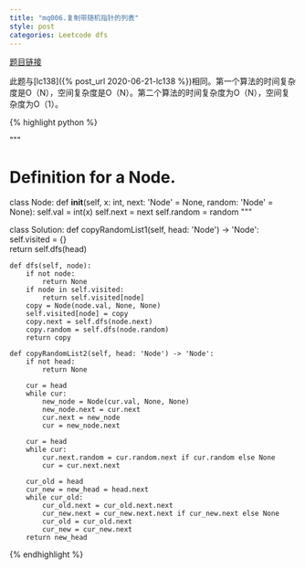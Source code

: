 ```yaml
---
title: "mq006.复制带随机指针的列表"
style: post
categories: Leetcode dfs
---
```


[题目链接](https://leetcode-cn.com/problems/copy-list-with-random-pointer/)

此题与[lc138]({% post_url 2020-06-21-lc138 %})相同。第一个算法的时间复杂度是O（N），空间复杂度是O（N）。第二个算法的时间复杂度为O（N），空间复杂度为O（1）。

{% highlight python %}

"""
# Definition for a Node.
class Node:
    def __init__(self, x: int, next: 'Node' = None, random: 'Node' = None):
        self.val = int(x)
        self.next = next
        self.random = random
"""

class Solution:
    def copyRandomList1(self, head: 'Node') -> 'Node':
        self.visited = {}        
        return self.dfs(head)

    def dfs(self, node):
        if not node:
            return None
        if node in self.visited:
            return self.visited[node]
        copy = Node(node.val, None, None)
        self.visited[node] = copy
        copy.next = self.dfs(node.next)
        copy.random = self.dfs(node.random)
        return copy

    def copyRandomList2(self, head: 'Node') -> 'Node':
        if not head:
            return None

        cur = head
        while cur:
            new_node = Node(cur.val, None, None)
            new_node.next = cur.next
            cur.next = new_node
            cur = new_node.next
        
        cur = head
        while cur:
            cur.next.random = cur.random.next if cur.random else None
            cur = cur.next.next
        
        cur_old = head
        cur_new = new_head = head.next
        while cur_old:
            cur_old.next = cur_old.next.next
            cur_new.next = cur_new.next.next if cur_new.next else None
            cur_old = cur_old.next
            cur_new = cur_new.next
        return new_head

{% endhighlight %}

